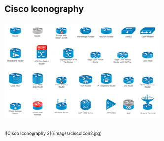 # Cisco Iconography

![Cisco Iconography 1](/images/ciscoIcon1.png)<br>
-----
<br>
![Cisco Iconography 2](/images/ciscoIcon2.jpg)